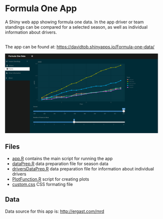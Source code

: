# Formula One App

A Shiny web app showing formula one data. In the app driver or team standings can be compared for a selected season, as well as individual information about drivers.
<br/>
<br/>

The app can be found at: https://davidtob.shinyapps.io/Formula-one-data/

![Print screen of the app](app_image.PNG)

## Files 

* [app.R](app.R) contains the main script for running the app
* [dataPrep.R](dataPrep.R) data preparation file for season data
* [driversDataPrep.R](dataPrep.R) data preparation file for information about individual drivers
* [PlotFunction.R](PlotFunction.R) script for creating plots
* [custom.css](custom.css) CSS formating file


## Data

Data source for this app is: http://ergast.com/mrd

